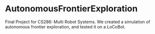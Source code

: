 # AutonomousFrontierExploration
Final Project for CS286: Multi Robot Systems. We created a simulation of autonomous frontier exploration, and tested it on a LoCoBot. 

